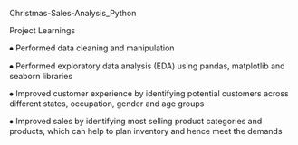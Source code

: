 Christmas-Sales-Analysis_Python

Project Learnings

⦁	Performed data cleaning and manipulation

⦁	Performed exploratory data analysis (EDA) using pandas, matplotlib and seaborn libraries

⦁	Improved customer experience by identifying potential customers across different states, occupation, gender and age groups

⦁	Improved sales by identifying most selling product categories and products, which can help to plan inventory and hence meet the demands
